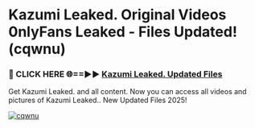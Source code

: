 # Kazumi Leaked. Original Videos 0nlyFans Leaked - Files Updated! (cqwnu)

<h3>🔴 CLICK HERE 🌐==►► <a href="https://tinyurl.com/2m67pmp6" rel="nofollow">Kazumi Leaked. Updated Files</a></h3>

Get Kazumi Leaked. and all content. Now you can access all videos and pictures of Kazumi Leaked.. New Updated Files 2025!

[![cqwnu](https://i.imgur.com/H4QAA4z.gif)](https://tinyurl.com/2m67pmp6)